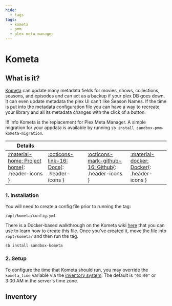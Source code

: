 ```yaml
---
hide:
  - tags
tags:
  - kometa
  - pmm
  - plex meta manager
---
```


# Kometa

## What is it?

[Kometa](https://github.com/Kometa-Team/Kometa) can update many metadata fields for movies, shows, collections, seasons, and episodes and can act as a backup if your plex DB goes down. It can even update metadata the plex UI can't like Season Names. If the time is put into the metadata configuration file you can have a way to recreate your library and all its metadata changes with the click of a button.

!!! info
    Kometa is the replacement for Plex Meta Manager. A simple migration for your appdata is available by running `sb install sandbox-pmm-kometa-migration`.

| Details     |             |             |             |
|-------------|-------------|-------------|-------------|
| [:material-home: Project home](https://github.com/Kometa-Team/Kometa){: .header-icons } | [:octicons-link-16: Docs](https://kometa.wiki){: .header-icons } | [:octicons-mark-github-16: Github](https://github.com/Kometa-Team/Kometa){: .header-icons } | [:material-docker: Docker](https://hub.docker.com/r/kometateam/kometa){: .header-icons }|

### 1. Installation

You will need to create a config file prior to running the tag:

`/opt/kometa/config.yml`

There is a Docker-based walkthrough on the Kometa wiki [here](https://kometa.wiki/en/latest/kometa/install/docker/) that you can use to learn how to create this file.  Once you've created it, move the file into `/opt/kometa/` and then run the tag.

``` shell
sb install sandbox-kometa
```

### 2. Setup

To configure the time that Kometa should run, you may override the `kometa_time` variable via the [inventory system](../../saltbox/inventory/index.md). The default is `"03:00"` or 3:00 AM in the server's time zone.

## Inventory
<!-- BEGIN SALTBOX MANAGED VARIABLES SECTION -->
<!-- END SALTBOX MANAGED VARIABLES SECTION -->
